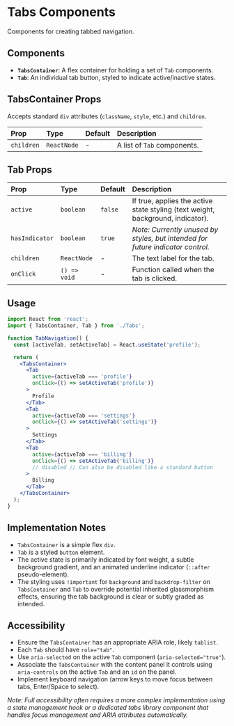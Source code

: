 # Tabs Components

Components for creating tabbed navigation.

## Components

- **`TabsContainer`**: A flex container for holding a set of `Tab` components.
- **`Tab`**: An individual tab button, styled to indicate active/inactive states.

## TabsContainer Props

Accepts standard `div` attributes (`className`, `style`, etc.) and `children`.

| Prop       | Type        | Default | Description                                  |
| :--------- | :---------- | :------ | :------------------------------------------- |
| `children` | `ReactNode` | -       | A list of `Tab` components.                |

## Tab Props

| Prop           | Type      | Default | Description                                                                 |
| :------------- | :-------- | :------ | :-------------------------------------------------------------------------- |
| `active`       | `boolean` | `false` | If true, applies the active state styling (text weight, background, indicator). |
| `hasIndicator` | `boolean` | `true`  | *Note: Currently unused by styles, but intended for future indicator control.* |
| `children`     | `ReactNode` | -       | The text label for the tab.                                                 |
| `onClick`      | `() => void`| -       | Function called when the tab is clicked.                                    |

## Usage

```jsx
import React from 'react';
import { TabsContainer, Tab } from './Tabs';

function TabNavigation() {
  const [activeTab, setActiveTab] = React.useState('profile');

  return (
    <TabsContainer>
      <Tab
        active={activeTab === 'profile'}
        onClick={() => setActiveTab('profile')}
      >
        Profile
      </Tab>
      <Tab
        active={activeTab === 'settings'}
        onClick={() => setActiveTab('settings')}
      >
        Settings
      </Tab>
      <Tab
        active={activeTab === 'billing'}
        onClick={() => setActiveTab('billing')}
        // disabled // Can also be disabled like a standard button
      >
        Billing
      </Tab>
    </TabsContainer>
  );
}
```

## Implementation Notes

- `TabsContainer` is a simple flex `div`.
- `Tab` is a styled `button` element.
- The active state is primarily indicated by font weight, a subtle background gradient, and an animated underline indicator (`::after` pseudo-element).
- The styling uses `!important` for `background` and `backdrop-filter` on `TabsContainer` and `Tab` to override potential inherited glassmorphism effects, ensuring the tab background is clear or subtly graded as intended.

## Accessibility

- Ensure the `TabsContainer` has an appropriate ARIA role, likely `tablist`.
- Each `Tab` should have `role="tab"`.
- Use `aria-selected` on the active `Tab` component (`aria-selected="true"`).
- Associate the `TabsContainer` with the content panel it controls using `aria-controls` on the active `Tab` and an `id` on the panel.
- Implement keyboard navigation (arrow keys to move focus between tabs, Enter/Space to select).

*Note: Full accessibility often requires a more complex implementation using a state management hook or a dedicated tabs library component that handles focus management and ARIA attributes automatically.* 